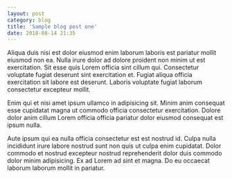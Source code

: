 ```yaml
---
layout: post
category: blog
title: 'Sample blog post one'
date: 2018-08-14 21:35
---
```


Aliqua duis nisi est dolor eiusmod enim laborum laboris est pariatur mollit eiusmod non ea. Nulla irure dolor ad dolore proident non minim ut est exercitation. Sit esse quis Lorem officia sint cillum qui. Consectetur voluptate fugiat deserunt sint exercitation et. Fugiat aliqua officia exercitation sit labore est deserunt. Laboris voluptate fugiat laborum consectetur excepteur mollit.

Enim qui et nisi amet ipsum ullamco in adipisicing sit. Minim anim consequat esse cupidatat magna ut commodo officia consectetur exercitation. Dolore dolor anim cillum Lorem officia officia pariatur dolor eiusmod consequat est ipsum nulla.

Aute ipsum qui ea nulla officia consectetur est est nostrud id. Culpa nulla incididunt irure labore nostrud sunt non quis ut culpa enim cupidatat. Dolor commodo et nostrud excepteur nostrud reprehenderit dolor duis commodo dolor minim adipisicing. Ex ad Lorem ad sint et magna. Do eu occaecat laborum laborum mollit in pariatur.